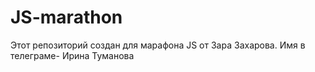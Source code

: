 # JS-marathon
Этот репозиторий создан для марафона JS от Зара Захарова. Имя в телеграме- Ирина Туманова
